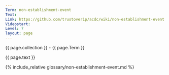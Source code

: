```yaml
---
Term: non-establishment-event
Text: 
Link: https://github.com/trustoverip/acdc/wiki/non-establishment-event.md
Videostart: 
Level: 7
layout: page
---
```


{{ page.collection }} - {{ page.Term }}

   {{ page.text }}

{% include_relative glossary/non-establishment-event.md %}
